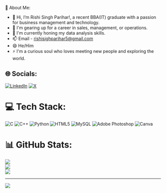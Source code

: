💫 About Me:
- 👋 Hi, I’m Rishi Singh Parihar!, a recent BBA(IT) graduate with a passion for business management and technology.  
- 👀 I'm gearing up for a career in sales, management, or operations.
- 🌱 I'm currently honing my data analysis skills.
- 📫 Email - rishisighparihar5@gmail.com 
- 😄 He/Him
- ⚡ I'm a curious soul who loves meeting new people and exploring the world.


## 🌐 Socials:
[![LinkedIn](https://img.shields.io/badge/LinkedIn-%230077B5.svg?logo=linkedin&logoColor=white)](https://linkedin.com/in/https://www.linkedin.com/in/rishi-singh-parihar-9b00041a3/) 
[![X](https://img.shields.io/badge/X-black.svg?logo=X&logoColor=white)](https://x.com/https://twitter.com/rishisingh746) 


# 💻 Tech Stack:
![C](https://img.shields.io/badge/c-%2300599C.svg?style=for-the-badge&logo=c&logoColor=white) ![C++](https://img.shields.io/badge/c++-%2300599C.svg?style=for-the-badge&logo=c%2B%2B&logoColor=white) ![Python](https://img.shields.io/badge/python-3670A0?style=for-the-badge&logo=python&logoColor=ffdd54) ![HTML5](https://img.shields.io/badge/html5-%23E34F26.svg?style=for-the-badge&logo=html5&logoColor=white) ![MySQL](https://img.shields.io/badge/mysql-%2300000f.svg?style=for-the-badge&logo=mysql&logoColor=white) ![Adobe Photoshop](https://img.shields.io/badge/adobe%20photoshop-%2331A8FF.svg?style=for-the-badge&logo=adobe%20photoshop&logoColor=white) ![Canva](https://img.shields.io/badge/Canva-%2300C4CC.svg?style=for-the-badge&logo=Canva&logoColor=white)


# 📊 GitHub Stats:
![](https://github-readme-stats.vercel.app/api?username=rishisinghparihar07&theme=dark&hide_border=false&include_all_commits=false&count_private=false)<br/>
![](https://github-readme-streak-stats.herokuapp.com/?user=rishisinghparihar07&theme=dark&hide_border=false)<br/>
![](https://github-readme-stats.vercel.app/api/top-langs/?username=rishisinghparihar07&theme=dark&hide_border=false&include_all_commits=false&count_private=false&layout=compact)

---
[![](https://visitcount.itsvg.in/api?id=rishisinghparihar07&icon=0&color=0)](https://visitcount.itsvg.in)



